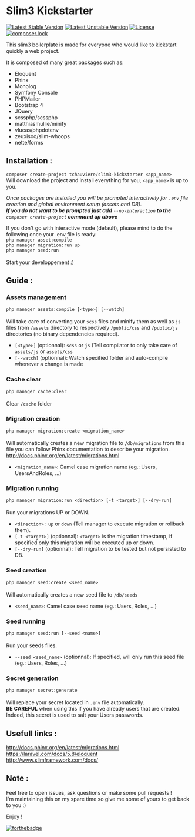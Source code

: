 # Slim3 Kickstarter
[![Latest Stable Version](https://poser.pugx.org/tchauviere/slim3-kickstarter/v/stable)](https://packagist.org/packages/tchauviere/slim3-kickstarter)
[![Latest Unstable Version](https://poser.pugx.org/tchauviere/slim3-kickstarter/v/unstable)](https://packagist.org/packages/tchauviere/slim3-kickstarter)
[![License](https://poser.pugx.org/tchauviere/slim3-kickstarter/license)](https://packagist.org/packages/tchauviere/slim3-kickstarter)
[![composer.lock](https://poser.pugx.org/tchauviere/slim3-kickstarter/composerlock)](https://packagist.org/packages/tchauviere/slim3-kickstarter)


This slim3 boilerplate is made for everyone who would like to kickstart quickly a web project.

It is composed of many great packages such as:

  - Eloquent
  - Phinx
  - Monolog
  - Symfony Console
  - PHPMailer
  - Bootstrap 4
  - JQuery
  - scssphp/scssphp
  - matthiasmullie/minify
  - vlucas/phpdotenv
  - zeuxisoo/slim-whoops
  - nette/forms

## Installation :

`composer create-project tchauviere/slim3-kickstarter <app_name>` 
<br>
Will download the project and install everything for you, `<app_name>` is up to you.

*Once packages are installed you will be prompted interactively for `.env` file creation and global environment setup (assets and DB). 
<br>
<strong>If you do not want to be prompted just add</strong> `--no-interaction`<strong> to the</strong> `composer create-project`<strong> command up above</strong>*

If you don't go with interactive mode (default), please mind to do the following once your .env file is ready:
<br>
`php manager asset:compile`
<br>
`php manager migration:run up`
<br>
`php manager seed:run`
<br><br>
Start your developpement :)

## Guide :

### Assets management

`php manager assets:compile [<type>] [--watch]`
<br><br>
Will take care of converting your `scss` files and minify them as well as `js` files from `/assets` directory
to respectively `/public/css` and `/public/js` directories 
(no binary dependencies required).

- `[<type>]` (optionnal): `scss` or `js` (Tell compilator to only take care of `assets/js` or `assets/css`
- `[--watch]` (optionnal): Watch specified folder and auto-compile whenever a change is made

### Cache clear
`php manager cache:clear`
<br><br>
Clear `/cache` folder


### Migration creation

`php manager migration:create <migration_name>`
<br><br>
Will automatically creates a new migration file to `/db/migrations` from this file you can follow Phinx documentation to describe your migration.
<br>
http://docs.phinx.org/en/latest/migrations.html

- `<migration_name>`: Camel case migration name (eg.: Users, UsersAndRoles, ...)

### Migration running

`php manager migration:run <direction> [-t <target>] [--dry-run]`
<br><br>
Run your migrations UP or DOWN.

- `<direction>` : `up` or `down` (Tell manager to execute migration or rollback them).
- `[-t <target>]` (optionnal): `<target>` is the migration timestamp, if specified only this migration will be executed up or down.
- `[--dry-run]` (optionnal): Tell migration to be tested but not persisted to DB.

### Seed creation
`php manager seed:create <seed_name>`
<br><br>
Will automatically creates a new seed file to `/db/seeds`

- `<seed_name>`: Camel case seed name (eg.: Users, Roles, ...)

### Seed running
`php manager seed:run [--seed <name>]`
<br><br>
Run your seeds files.

- `--seed <seed_name>` (optionnal): If specified, will only run this seed file (eg.: Users, Roles, ...)

### Secret generation
`php manager secret:generate`
<br><br>
Will replace your secret located in `.env` file automatically.
<br> 
<strong>BE CAREFUL</strong> when using this if you have already users that are created.
Indeed, this secret is used to salt your Users passwords.

## Usefull links :
http://docs.phinx.org/en/latest/migrations.html
<br>
https://laravel.com/docs/5.8/eloquent
<br>
http://www.slimframework.com/docs/

## Note :
Feel free to open issues, ask questions or make some pull requests !
<br> 
I'm maintaining this on my spare time so give me some of yours to get back to you :)

Enjoy !

[![forthebadge](https://forthebadge.com/images/badges/built-with-love.svg)](https://forthebadge.com)
